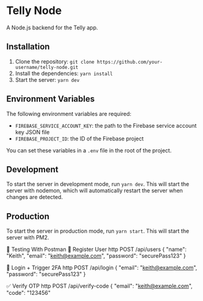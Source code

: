 # Telly Node

A Node.js backend for the Telly app.

## Installation

1. Clone the repository: `git clone https://github.com/your-username/telly-node.git`
2. Install the dependencies: `yarn install`
3. Start the server: `yarn dev`

## Environment Variables

The following environment variables are required:

* `FIREBASE_SERVICE_ACCOUNT_KEY`: the path to the Firebase service account key JSON file
* `FIREBASE_PROJECT_ID`: the ID of the Firebase project

You can set these variables in a `.env` file in the root of the project.

## Development

To start the server in development mode, run `yarn dev`. This will start the server with nodemon, which will automatically restart the server when changes are detected.

## Production

To start the server in production mode, run `yarn start`. This will start the server with PM2.

🧪 Testing With Postman
🔐 Register User
http
POST /api/users
{
  "name": "Keith",
  "email": "keith@example.com",
  "password": "securePass123"
}

🔑 Login + Trigger 2FA
http
POST /api/login
{
  "email": "keith@example.com",
  "password": "securePass123"
}

✅ Verify OTP
http
POST /api/verify-code
{
  "email": "keith@example.com",
  "code": "123456"
